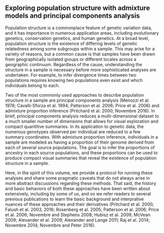
## Exploring population structure with admixture models and principal components analysis

Population structure is a commonplace feature of genetic variation data, and it has importance in numerous application areas, including evolutionary genetics, conservation genetics, and human genetics. At a broad level, population structure is the existence of differing levels of genetic relatedness among some subgroups within a sample. This may arise for a variety of reasons, but a common cause is that samples have been drawn from geographically isolated groups or different locales across a geographic continuum. Regardless of the cause, understanding the structure in a sample is necessary before more sophisticated analyses are undertaken. For example, to infer divergence times between two populations requires knowing two populations even exist and which individuals belong to each.

Two of the most commonly used approaches to describe population structure in a sample are principal components analysis (Menozzi et al. 1978; Cavalli-Sforza et al. 1994; Patterson et al. 2006; Price et al. 2006) and admixture proportion inference (Pritchard et al. 2000; Novembre 2016). In brief, principal components analysis reduces a multi-dimensional dataset to a much smaller number of dimensions that allows for visual exploration and compact quantitive summaries. In its application to genetic data, the numerous genotypes observed per individual are reduced to a few summary coordinates. With admixture proportion inference, individuals in a sample are modeled as having a proportion of their genome derived from each of several source populations. The goal is to infer the proportions of ancestry in each source populations, and these proportions can be used to produce compact visual summaries that reveal the existence of population structure in a sample.

Here, in the spirit of this volume, we provide a protocol for running these analyses and share some pragmatic caveats that do not always arise in more abstract discussions regarding these methods. That said, the history and basic behaviors of both these approaches have been written about extensively, including by some of us, and so we refer readers to several previous publications to learn the basic background and interprative nuances of these approaches and their derivatives (Pritchard et al. 2000; Falush et al. 2003, 2016; Rosenberg et al. 2005; Patterson et al. 2006; Price et al. 2006; Novembre and Stephens 2008; Hubisz et al. 2009; McVean 2009; Alexander et al. 2009; Alexander and Lange 2011; Raj et al. 2014; Novembre 2014; Novembre and Peter 2016).
